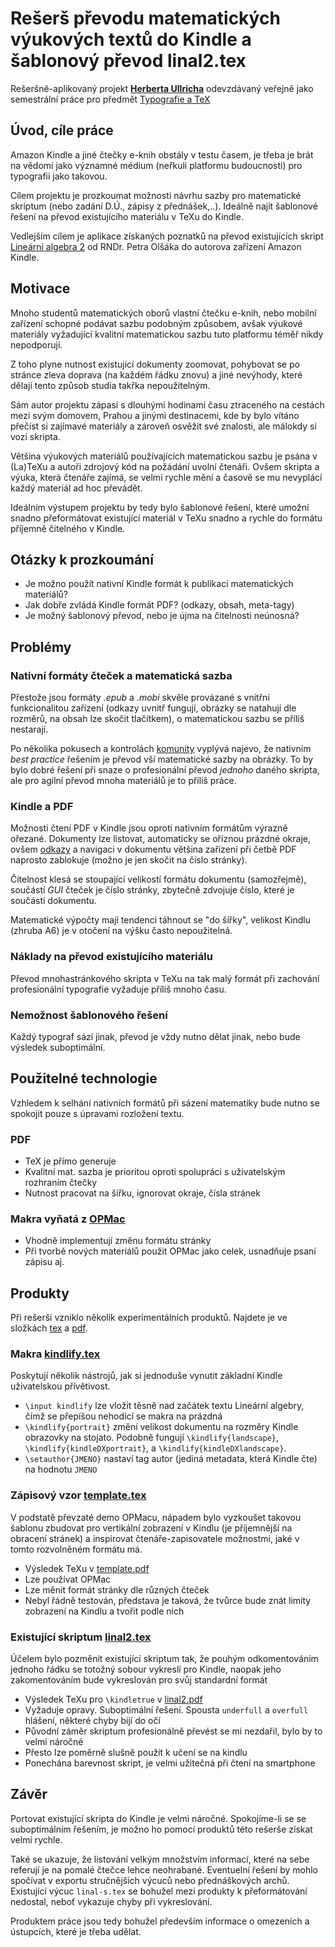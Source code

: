 # Rešerš převodu matematických výukových textů do Kindle a šablonový převod linal2.tex

Rešeršně-aplikovaný projekt [**Herberta Ullricha**](mailto:herbert.ullrich@yeti-studio.cz) odevzdávaný veřejně jako semestrální práce pro předmět [Typografie a TeX](http://petr.olsak.net/typotex.html)

## Úvod, cíle práce
Amazon Kindle a jiné čtečky e-knih obstály v testu časem, je třeba je brát na vědomí
jako významné médium (neřkuli platformu budoucnosti) pro typografii jako takovou.

Cílem projektu je prozkoumat možnosti návrhu sazby pro matematické skriptum (nebo zadání D.Ú., zápisy z přednášek,..).
Ideálně najít šablonové řešení na převod existujícího materiálu v TeXu do Kindle. 

Vedlejším cílem je aplikace získaných poznatků na převod existujících skript 
[Lineární algebra 2](http://petr.olsak.net/ftp/olsak/linal/linal2.pdf) od RNDr. Petra Olšáka do autorova zařízení Amazon Kindle.

## Motivace
Mnoho studentů matematických oborů vlastní čtečku e-knih, nebo mobilní zařízení schopné podávat sazbu podobným způsobem,
avšak výukové materiály vyžadující kvalitní matematickou sazbu tuto platformu téměř nikdy nepodporují.

Z toho plyne nutnost existující dokumenty zoomovat, pohybovat se po stránce zleva doprava (na každém řádku znovu) a jiné nevýhody, které dělají
tento způsob studia takřka nepoužitelným.

Sám autor projektu zápasí s dlouhými hodinami času ztraceného na cestách mezi svým domovem, Prahou a jinými destinacemi,
kde by bylo vítáno přečíst si zajímavé materiály a zároveň osvěžit své znalosti, ale málokdy si vozí skripta.

Většina výukových materiálů používajících matematickou sazbu je psána v (La)TeXu a autoři zdrojový kód na požádání uvolní čtenáři.
Ovšem skripta a výuka, která čtenáře zajímá, se velmi rychle mění a časově se mu nevyplácí každý materiál ad hoc převádět.

Ideálním výstupem projektu by tedy bylo šablonové řešení, které umožní snadno přeformátovat existující materiál v TeXu snadno a
 rychle do formátu příjemně čitelného v Kindle.
 
## Otázky k prozkoumání
- Je možno použít nativní Kindle formát k publikaci matematických materiálů?
- Jak dobře zvládá Kindle formát PDF? (odkazy, obsah, meta-tagy)
- Je možný šablonový převod, nebo je újma na čitelnosti neúnosná?

## Problémy
### Nativní formáty čteček a matematická sazba
Přestože jsou formáty *.epub* a *.mobi* skvěle provázané s vnitřní funkcionalitou zařízení (odkazy uvnitř fungují, obrázky se natahují dle rozměrů, na obsah lze skočit tlačítkem),
o matematickou sazbu se příliš nestarají.

Po několika pokusech a kontrolách [komunity](https://forums.createspace.com/en/community/message/164683) vyplývá najevo, že
nativním *best practice* řešením je převod vší matematické sazby na obrázky. To by bylo dobré řešení při snaze o profesionální převod
*jednoho* daného skripta, ale pro agilní převod mnoha materiálů je to příliš práce.

### Kindle a PDF
Možnosti čtení PDF v Kindle jsou oproti nativním formátům výrazně ořezané. Dokumenty lze listovat, automaticky se oříznou prázdné okraje,
ovšem [odkazy](https://www.mobileread.com/forums/showthread.php?t=122219) a navigaci v dokumentu většina zařízení při četbě PDF naprosto zablokuje (možno je jen skočit na číslo stránky).

Čitelnost klesá se stoupající velikostí formátu dokumentu (samozřejmě), součástí *GUI* čteček je číslo stránky, zbytečně zdvojuje
číslo, které je součástí dokumentu.

Matematické výpočty mají tendenci táhnout se "do šířky", velikost Kindlu (zhruba A6) je v otočení na výšku často nepoužitelná.

### Náklady na převod existujícího materiálu
Převod mnohastránkového skripta v TeXu na tak malý formát při zachování profesionální typografie vyžaduje příliš mnoho času.

### Nemožnost šablonového řešení
Každý typograf sází jinak, převod je vždy nutno dělat jinak, nebo bude výsledek suboptimální.
## Použitelné technologie
Vzhledem k selhání nativních formátů při sázení matematiky bude nutno se spokojit pouze s úpravami rozložení textu.
### PDF
- TeX je přímo generuje
- Kvalitní mat. sazba je prioritou oproti spolupráci s uživatelským rozhraním čtečky
- Nutnost pracovat na šířku, ignorovat okraje, čísla stránek
### Makra vyňatá z [OPMac](http://petr.olsak.net/opmac.html)
- Vhodně implementují změnu formátu stránky
- Při tvorbě nových materiálů použit OPMac jako celek, usnadňuje psaní zápisu aj.

## Produkty
Při rešerši vzniklo několik experimentálních produktů. Najdete je ve složkách [tex](tex) a 
[pdf](pdf).
### Makra [kindlify.tex](tex/kindlify.tex)
Poskytují několik nástrojů, jak si jednoduše vynutit základní Kindle uživatelskou přívětivost.
- `\input kindlify` lze vložit těsně nad začátek textu Lineární algebry, čímž se přepíšou nehodící se makra na prázdná
- `\kindlify{portrait}` změní velikost dokumentu na rozměry Kindle obrazovky na stojato. Podobně fungují `\kindlify{landscape}`, `\kindlify{kindleDXportrait}`, a `\kindlify{kindleDXlandscape}`.
- `\setauthor{JMENO}` nastaví tag autor (jediná metadata, která Kindle čte) na hodnotu `JMENO`

### Zápisový vzor [template.tex](tex/template.tex)
V podstatě převzaté demo OPMacu, nápadem bylo vyzkoušet takovou šablonu zbudovat pro vertikální zobrazení v Kindlu 
(je příjemnější na obracení stránek) a inspirovat čtenáře-zapisovatele možnostmi, jaké v tomto rozvolněném formátu má.

- Výsledek TeXu v [template.pdf](pdf/template.pdf)
- Lze používat OPMac
- Lze měnit formát stránky dle různých čteček
- Nebyl řádně testován, představa je taková, že tvůrce bude znát limity zobrazení na Kindlu a tvořit podle nich

### Existující skriptum [linal2.tex](tex/linal2.tex)
Účelem bylo pozměnit existující skriptum tak, že pouhým odkomentováním jednoho řádku se totožný sobour vykreslí pro Kindle, 
naopak jeho zakomentováním bude vykreslován pro svůj standardní formát
- Výsledek TeXu pro `\kindletrue` v [linal2.pdf](pdf/linal2.pdf)
- Vyžaduje opravy. Suboptimální řešení. Spousta `underfull` a `overfull` hlášení, některé chyby bijí do očí
- Původní záměr skriptum profesionálně převést se mi nezdařil, bylo by to velmi náročné
- Přesto lze poměrně slušně použít k učení se na kindlu 
- Ponechána barevnost skript, je velmi užitečná při čtení na smartphone

## Závěr
Portovat existující skripta do Kindle je velmi náročné. Spokojíme-li se se suboptimálním řešením, je možno ho pomocí produktů této rešerše získat velmi rychle.

Také se ukazuje, že listování velkým množstvím informací, které na sebe referují
je na pomalé čtečce lehce neohrabané. Eventuelní řešení by mohlo spočívat v exportu stručnějších výcuců nebo přednáškových archů.
Existující výcuc `linal-s.tex` se bohužel mezi produkty k přeformátování nedostal, neboť vykazuje chyby při vykreslování.

Produktem práce jsou tedy bohužel především informace o omezeních a ústupcích, které je třeba udělat.